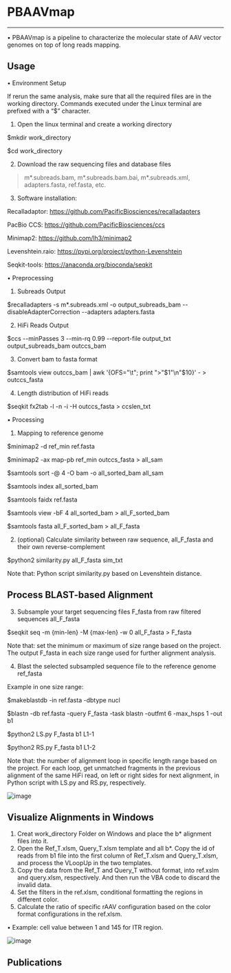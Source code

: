 # PBAAVmap
---
• PBAAVmap is a pipeline to characterize the molecular state of AAV vector genomes on top of long reads mapping.

Usage
---
• Environment Setup
  
  If rerun the same analysis, make sure that all the required files are in the working directory. Commands executed under the Linux terminal are prefixed with a “$” character.

1.	Open the linux terminal and create a working directory
  
  $mkdir work_directory
  
  $cd work_directory

2.	Download the raw sequencing files and database files
  
  > m*.subreads.bam, m*.subreads.bam.bai, m*.subreads.xml, adapters.fasta, ref.fasta, etc.

3.  Software installation: 
  
  Recalladaptor: https://github.com/PacificBiosciences/recalladapters
  
  PacBio CCS: https://github.com/PacificBiosciences/ccs
  
  Minimap2: https://github.com/lh3/minimap2
  
  Levenshtein.raio: https://pypi.org/project/python-Levenshtein
  
  Seqkit-tools: https://anaconda.org/bioconda/seqkit



• Preprocessing
1.	Subreads Output
  
  $recalladapters -s m*.subreads.xml -o output_subreads_bam --disableAdapterCorrection --adapters adapters.fasta

2.	HiFi Reads Output	 
  
  $ccs --minPasses 3 --min-rq 0.99 --report-file output_txt output_subreads_bam outccs_bam	

3.	Convert bam to fasta format
  
  $samtools view outccs_bam | awk '{OFS="\t"; print ">"$1"\n"$10}' - > outccs_fasta

4.	Length distribution of HiFi reads
  
  $seqkit fx2tab -l -n -i -H outccs_fasta > ccslen_txt
  
  
• Processing
1.	Mapping to reference genome
  
  $minimap2 -d ref_min ref.fasta
  
  $minimap2 -ax map-pb ref_min outccs_fasta > all_sam
  
  $samtools sort -@ 4 -O bam -o all_sorted_bam all_sam
  
  $samtools index all_sorted_bam 
  
  $samtools faidx ref.fasta
  
  $samtools view -bF 4 all_sorted_bam > all_F_sorted_bam
  
  $samtools fasta all_F_sorted_bam > all_F_fasta


2. (optional) Calculate similarity between raw sequence, all_F_fasta and their own reverse-complement
  
  $python2 similarity.py all_F_fasta sim_txt
  
  Note that: Python script similarity.py based on Levenshtein distance.
  

Process BLAST-based Alignment
---

3. Subsample your target sequencing files F_fasta from raw filtered sequences all_F_fasta
  
  $seqkit seq -m {min-len} -M {max-len} -w 0 all_F_fasta > F_fasta
  
  Note that: set the minimum or maximum of size range based on the project. The output F_fasta in each size range used for further alignment analysis.

4. Blast the selected subsampled sequence file to the reference genome ref_fasta
  
  Example in one size range:
  
  $makeblastdb -in ref.fasta -dbtype nucl
  
  $blastn -db ref.fasta -query F_fasta -task blastn -outfmt 6 -max_hsps 1 -out b1
  
  $python2 LS.py F_fasta b1 L1-1
  
  $python2 RS.py F_fasta b1 L1-2
  
  Note that: the number of alignment loop in specific length range based on the project. For each loop, get unmatched fragments in the previous alignment of the same HiFi read, on left or right sides for next alignment, in Python script with LS.py and RS.py, respectively.
  
  ![image](https://github.com/xiangpingyu/PBVmap/blob/main/images/Alignments.png)
  

Visualize Alignments in Windows
---

1. Creat work_directory Folder on Windows and place the b* alignment files into it.
2. Open the Ref_T.xlsm, Query_T.xlsm template and all b*. Copy the id of reads from b1 file into the first column of Ref_T.xlsm and Query_T.xlsm, and process the VLoopUp in the two templates.
3. Copy the data from the Ref_T and Query_T without format, into ref.xslm and query.xlsm, respectively. And then run the VBA code to discard the invalid data.
4. Set the filters in the ref.xlsm, conditional formatting the regions in different color.
5. Calculate the ratio of specific rAAV configuration based on the color format configurations in the ref.xlsm.



• Example: cell value between 1 and 145 for ITR region.
  
  ![image](https://github.com/xiangpingyu/PBVmap/blob/main/images/Ref.xlsm.PNG)



Publications
---

